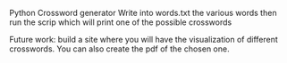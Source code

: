 Python Crossword generator
Write into words.txt the various words then run the scrip which will print one of the possible crosswords

Future work:
build a site where you will have the visualization of different crosswords.
You can also create the pdf of the chosen one.
